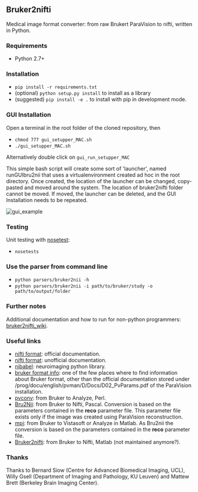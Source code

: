 ## Bruker2nifti

Medical image format converter: from raw Brukert ParaVision to nifti, written in Python.

### Requirements
* Python 2.7+

### Installation
* `pip install -r requirements.txt`
* (optional) `python setup.py install` to install as a library
* (suggested) `pip install -e .` to install with pip in development mode.

### GUI Installation
Open a terminal in the root folder of the cloned repository, then
* `chmod 777 gui_setupper_MAC.sh`
* `./gui_setupper_MAC.sh`

Alternatively double click on `gui_run_setupper_MAC`

This simple bash script will create some sort of 'launcher', named runGUIbru2nii that uses a virtualenvironment
created ad hoc in the root directory. 
Once created, the location of the launcher can be changed, copy-pasted and moved around the system.
The location of bruker2nifti folder cannot be moved. If moved, the launcher can be deleted, and the GUI Installation 
needs to be repeated.

![gui_example](https://github.com/SebastianoF/bruker2nifti/blob/master/screenshots/gui_example.jpg)

### Testing
Unit testing with [nosetest](http://pythontesting.net/framework/nose/nose-introduction/):
* `nosetests`

### Use the parser from command line    
* `python parsers/bruker2nii -h`
* `python parsers/bruker2nii -i path/to/bruker/study -o path/to/output/folder`


### Further notes <a name="up"></a>
Additional documentation and how to run for non-python programmers: [bruker2nifti_wiki](https://github.com/SebastianoF/bruker2nifti/wiki).

### Useful links <a name="utilities"></a>
+ [nifti format](https://nifti.nimh.nih.gov/nifti-1): official documentation.
+ [nifti format](https://brainder.org/2012/09/23/the-nifti-file-format/): unofficial documentation.
+ [nibabel](http://nipy.org/nibabel/): neuroimaging python library. 
+ [bruker format info](http://imaging.mrc-cbu.cam.ac.uk/imaging/FormatBruker): one of the few places where to find 
information about Bruker format, other than the official documentation stored under 
<PvInstDir>/prog/docu/english/pvman/D/Docs/D02_PvParams.pdf of the ParaVision installation. 
+ [pvconv](https://github.com/matthew-brett/pvconv): from Bruker to Analyze, Perl.
+ [Bru2Nii](https://github.com/neurolabusc/Bru2Nii): from Bruker to Nifti, Pascal. Conversion is based on the parameters contained in the **reco** parameter file. This
parameter file exists only if the image was created using ParaVision reconstruction.
+ [mpi](https://github.com/francopestilli/mpi): from Bruker to Vistasoft or Analyze in Matlab. As Bru2nii the conversion 
is based on the parameters contained in the **reco** parameter file.
+ [Bruker2nifti](https://github.com/CristinaChavarrias/Bruker2nifti): from Bruker to Nifti, Matlab (not maintained anymore?).

### Thanks <a name="thanks"></a>
Thanks to 
Bernard Siow (Centre for Advanced Biomedical Imaging, UCL), 
Willy Gsell (Department of Imaging and Pathology, KU Leuven) 
and 
Mattew Brett (Berkeley Brain Imaging Center).





